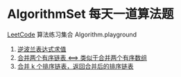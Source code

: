 # AlgorithmSet 每天一道算法题
[LeetCode](https://leetcode-cn.com/problemset/algorithms/) 算法练习集合 Algorithm.playground

1. [逆波兰表达式求值](https://leetcode-cn.com/problems/evaluate-reverse-polish-notation)
2. [合并两个有序链表 <==> 类似于合并两个有序数组](https://leetcode-cn.com/problems/merge-two-sorted-lists/submissions/)
3. [合并 k 个排序链表，返回合并后的排序链表](https://leetcode-cn.com/problems/merge-k-sorted-lists)
